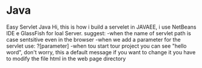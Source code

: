 # Java
Easy Servlet Java
Hi,
this is how i build a servelet in JAVAEE, i use NetBeans IDE e GlassFish for loal Server.
suggest:
-when the name of servlet path is case sentsitive even in the browser
-when we add a parameter for the servlet use: ?[parameter]
-when tou start tour project you can see "hello word", don't worry, this a default message if you
 want to change it you have to modify the file html in the web page directory
 
 
